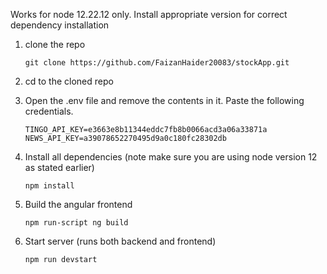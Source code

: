 Works for node 12.22.12 only. Install appropriate version for correct dependency installation


1. clone the repo
    ```
    git clone https://github.com/FaizanHaider20083/stockApp.git
    ```
2. cd to the cloned repo
    
3. Open the .env file and remove the contents in it. Paste the following credentials.
    ```
    TINGO_API_KEY=e3663e8b11344eddc7fb8b0066acd3a06a33871a
    NEWS_API_KEY=a39078652270495d9a0c180fc28302db
    ```


2. Install all dependencies (note make sure you are using node version 12 as stated earlier)
    ```
    npm install
    ```
3.  Build the angular frontend
    ```
    npm run-script ng build
    ```
4. Start server (runs both backend and frontend)
    ```
    npm run devstart
    ```

